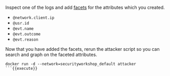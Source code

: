 Inspect one of the logs and add [facets](https://docs.datadoghq.com/logs/explorer/facets/) for the attributes which you created.
* `@network.client.ip`
* `@usr.id`
* `@evt.name`
* `@evt.outcome`
* `@evt.reason`

Now that you have added the facets, rerun the attacker script so you can search and graph on the faceted attributes.

```
docker run -d --network=securityworkshop_default attacker
```{{execute}}
